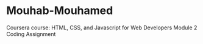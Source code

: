 # Mouhab-Mouhamed
Coursera course: HTML, CSS, and Javascript for Web Developers Module 2 Coding Assignment
